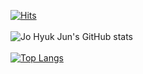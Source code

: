 [![Hits](https://hits.seeyoufarm.com/api/count/incr/badge.svg?url=https%3A%2F%2Fgithub.com%2FJoHyukJun%2Fhit-counter&count_bg=%2379C83D&title_bg=%23555555&icon=&icon_color=%23E7E7E7&title=hits&edge_flat=false)](https://unluckystrike.com)
<br>
<br>
![Jo Hyuk Jun's GitHub stats](https://github-readme-stats.vercel.app/api?username=JoHyukJun&show_icons=true&count_private=true&theme=shades-of-purple&hide=issues,contribs)
<br>
<br>
[![Top Langs](https://github-readme-stats.vercel.app/api/top-langs/?username=JoHyukJun&hide=javascript,html,css,scss&layout=compact&theme=shades-of-purple&count_private=true)](www.unluckystrike.com)
